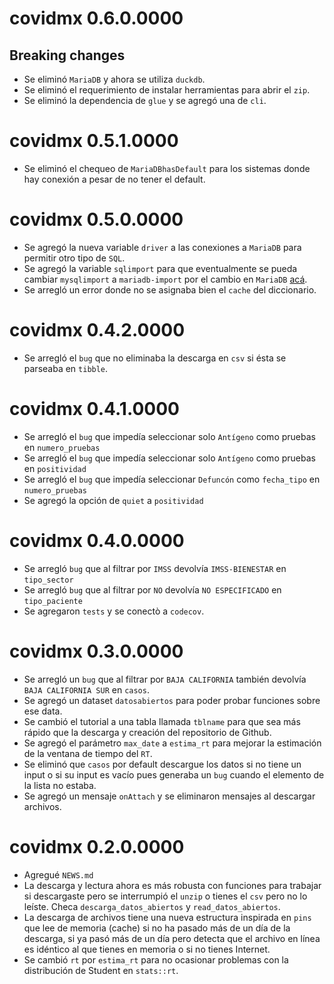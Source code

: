 # covidmx 0.6.0.0000

## Breaking changes

* Se eliminó `MariaDB` y ahora se utiliza `duckdb`. 
* Se eliminó el requerimiento de instalar herramientas para abrir el `zip`. 
* Se eliminó la dependencia de `glue` y se agregó una de `cli`. 

# covidmx 0.5.1.0000
* Se eliminó el chequeo de `MariaDBhasDefault` para los sistemas donde hay conexión
a pesar de no tener el default. 

# covidmx 0.5.0.0000
* Se agregó la nueva variable `driver` a las conexiones a `MariaDB` para permitir otro tipo de `SQL`.
* Se agregó la variable `sqlimport` para que eventualmente se pueda cambiar `mysqlimport` a `mariadb-import` por el cambio en `MariaDB` [acá](https://mariadb.com/kb/en/mysqlimport/).
* Se arregló un error donde no se asignaba bien el `cache` del diccionario. 

# covidmx 0.4.2.0000
* Se arregló el `bug` que no eliminaba la descarga en `csv` si ésta se parseaba en `tibble`. 

# covidmx 0.4.1.0000
* Se arregló el `bug` que impedía seleccionar solo `Antígeno` como pruebas en `numero_pruebas`
* Se arregló el `bug` que impedía seleccionar solo `Antígeno` como pruebas en `positividad`
* Se arregló el `bug` que impedía seleccionar  `Defuncón` como `fecha_tipo` en `numero_pruebas`
* Se agregó la opción de `quiet` a `positividad`

# covidmx 0.4.0.0000

* Se arregló `bug` que al filtrar por `IMSS` devolvía `IMSS-BIENESTAR` en `tipo_sector`
* Se arregló `bug` que al filtrar por `NO` devolvía `NO ESPECIFICADO` en `tipo_paciente`
* Se agregaron `tests` y se conectò a `codecov`. 

# covidmx 0.3.0.0000

* Se arregló un `bug` que al filtrar por `BAJA CALIFORNIA` también devolvía `BAJA CALIFORNIA SUR` en `casos`. 
* Se agregó un dataset `datosabiertos` para poder probar funciones sobre ese data. 
* Se cambió el tutorial a una tabla llamada `tblname` para que sea más rápido que la descarga y creación del repositorio de Github.  
* Se agregó el parámetro `max_date` a `estima_rt` para mejorar la estimación de la ventana de tiempo del `RT`. 
* Se eliminó que `casos` por default descargue los datos si no tiene un input o si su input es vacío pues generaba un `bug` cuando el elemento de la lista no estaba. 
* Se agregó un mensaje `onAttach` y se eliminaron mensajes al descargar archivos.

# covidmx 0.2.0.0000

* Agregué `NEWS.md`
* La descarga y lectura ahora es más robusta con funciones para trabajar si descargaste pero se interrumpió el `unzip` o tienes el `csv` pero no lo leíste. Checa `descarga_datos_abiertos` y
`read_datos_abiertos`. 
* La descarga de archivos tiene una nueva estructura inspirada en `pins` que lee de memoria (cache) si no ha pasado más de un día de la descarga, si ya pasó más de un día pero detecta que el archivo en línea es idéntico al que tienes en memoria o si no tienes Internet. 
* Se cambió `rt` por `estima_rt` para no ocasionar problemas con la distribución de Student en `stats::rt`.
